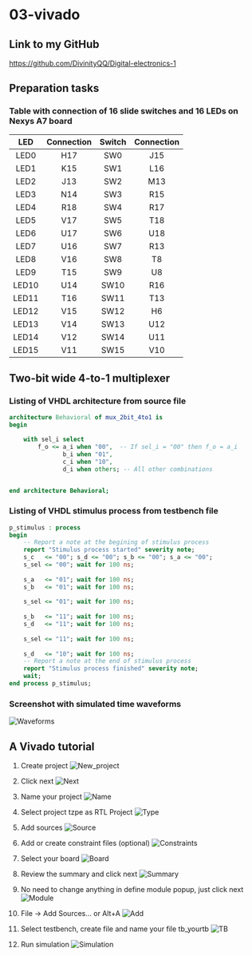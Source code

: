 # 03-vivado

## Link to my GitHub

https://github.com/DivinityQQ/Digital-electronics-1

## Preparation tasks

### Table with connection of 16 slide switches and 16 LEDs on Nexys A7 board

| **LED** | **Connection** | **Switch** | **Connection** | 
| :-: | :-: | :-: | :-: |
| LED0 | H17 | SW0 | J15 |
| LED1 | K15 | SW1 | L16 |
| LED2 | J13 | SW2 | M13 |
| LED3 | N14 | SW3 | R15 |
| LED4 | R18 | SW4 | R17 |
| LED5 | V17 | SW5 | T18 |
| LED6 | U17 | SW6 | U18 |
| LED7 | U16 | SW7 | R13 |
| LED8 | V16 | SW8 | T8 |
| LED9 | T15 | SW9 | U8 |
| LED10 | U14 | SW10 | R16 |
| LED11 | T16 | SW11 | T13 |
| LED12 | V15 | SW12 | H6 |
| LED13 | V14 | SW13 | U12 |
| LED14 | V12 | SW14 | U11 |
| LED15 | V11 | SW15 | V10 |

## Two-bit wide 4-to-1 multiplexer

### Listing of VHDL architecture from source file

```vhdl
architecture Behavioral of mux_2bit_4to1 is
begin

    with sel_i select
        f_o <= a_i when "00",  -- If sel_i = "00" then f_o = a_i
               b_i when "01",
               c_i when "10",
               d_i when others; -- All other combinations


end architecture Behavioral;
```

### Listing of VHDL stimulus process from testbench file

```vhdl
p_stimulus : process
begin
    -- Report a note at the begining of stimulus process
    report "Stimulus process started" severity note;
    s_c   <= "00"; s_d <= "00"; s_b <= "00"; s_a <= "00";
    s_sel <= "00"; wait for 100 ns;
    
    s_a   <= "01"; wait for 100 ns;
    s_b   <= "01"; wait for 100 ns;
    
    s_sel <= "01"; wait for 100 ns;
    
    s_b   <= "11"; wait for 100 ns;
    s_d   <= "11"; wait for 100 ns;
    
    s_sel <= "11"; wait for 100 ns;
    
    s_d   <= "10"; wait for 100 ns;
    -- Report a note at the end of stimulus process
    report "Stimulus process finished" severity note;
    wait;
end process p_stimulus;
```

### Screenshot with simulated time waveforms

![Waveforms](waveforms.png)

## A Vivado tutorial

1. Create project
![New_project](new_project.png)

2. Click next
![Next](next.png)

3. Name your project
![Name](name.png)

4. Select project tzpe as RTL Project
![Type](type.png)

5. Add sources
![Source](source.png)

6. Add or create constraint files (optional)
![Constraints](constraints.png)

7. Select your board
![Board](boards.png)

8. Review the summary and click next
![Summary](summary.png)

9. No need to change anything in define module popup, just click next
![Module](module.png)

10. File -> Add Sources... or Alt+A
![Add](add.png)

11. Select testbench, create file and name your file tb_yourtb
![TB](tb.png)

12. Run simulation
![Simulation](sim.png)